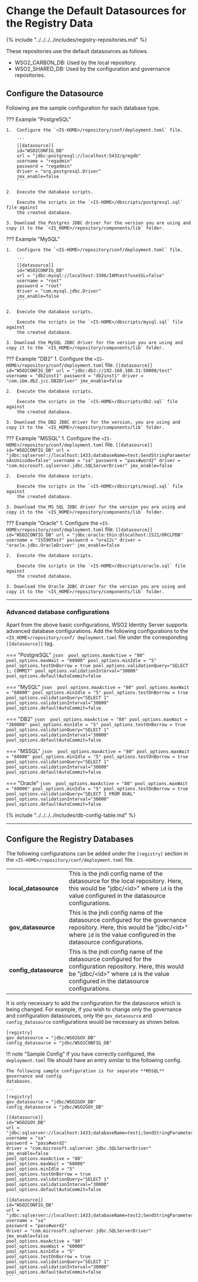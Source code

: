 # Change the Default Datasources for the Registry Data

{% include "../../../../includes/registry-repositories.md" %}

These repositories use the default datasources as follows.

- WSO2_CARBON_DB: Used by the local repository.
- WSO2_SHARED_DB: Used by the configuration and governance repositories.

## Configure the Datasource

Following are the sample configuration for each database type.

??? Example "PostgreSQL"
    
    1.  Configure the `<IS-HOME>/repository/conf/deployment.toml` file.
        
        ```
        [[datasource]]
        id="WSO2CONFIG_DB"
        url = "jdbc:postgresql://localhost:5432/gregdb"
        username = "regadmin"
        password = "regadmin"
        driver = "org.postgresql.Driver"
        jmx_enable=false
        ```
        
    2.  Execute the database scripts. 
    
        Execute the scripts in the `<IS-HOME>/dbscripts/postgresql.sql` file against 
        the created database.    

    3. Download the Postgres JDBC driver for the version you are using and copy it to the `<IS_HOME>/repository/components/lib` folder.
          
??? Example "MySQL"

    1.  Configure the `<IS-HOME>/repository/conf/deployment.toml` file.
        
        ```
        [[datasource]]
        id="WSO2CONFIG_DB"
        url = "jdbc:mysql://localhost:3306/IAMtest?useSSL=false"
        username = "root"
        password = "root"
        driver = "com.mysql.jdbc.Driver"
        jmx_enable=false
        ```
        
    2.  Execute the database scripts. 
    
        Execute the scripts in the `<IS-HOME>/dbscripts/mysql.sql` file against 
        the created database.   

    3. Download the MySQL JDBC driver for the version you are using and copy it to the `<IS_HOME>/repository/components/lib` folder.
            
??? Example "DB2"
    1.  Configure the `<IS-HOME>/repository/conf/deployment.toml` file.
        ```
        [[datasource]]
        id="WSO2CONFIG_DB"
        url = "jdbc:db2://192.168.108.31:50000/test"
        username = "db2inst1"
        password = "db2inst1"
        driver = "com.ibm.db2.jcc.DB2Driver"
        jmx_enable=false
        ```
        
    2.  Execute the database scripts. 
    
        Execute the scripts in the `<IS-HOME>/dbscripts/db2.sql` file against 
        the created database.    

    3. Download the DB2 JDBC driver for the version, you are using and copy it to the `<IS_HOME>/repository/components/lib` folder.

??? Example "MSSQL"
    1.  Configure the `<IS-HOME>/repository/conf/deployment.toml` file.
        ```
        [[datasource]]
        id="WSO2CONFIG_DB"
        url = "jdbc:sqlserver://localhost:1433;databaseName=test;SendStringParametersAsUnicode=false"
        username = "sa"
        password = "pass#word2"
        driver = "com.microsoft.sqlserver.jdbc.SQLServerDriver"
        jmx_enable=false
        ```
        
    2.  Execute the database scripts. 
    
        Execute the scripts in the `<IS-HOME>/dbscripts/mssql.sql` file against 
        the created database.   

    3. Download the MS SQL JDBC driver for the version you are using and copy it to the `<IS_HOME>/repository/components/lib` folder. 

??? Example "Oracle"
    1.  Configure the `<IS-HOME>/repository/conf/deployment.toml` file.
        ```
        [[datasource]]
        id="WSO2CONFIG_DB"
        url = "jdbc:oracle:thin:@localhost:1521/ORCLPDB"
        username = "IS590Test"
        password = "ora12c"
        driver = "oracle.jdbc.OracleDriver"
        jmx_enable=false
        ```
        
    2.  Execute the database scripts. 
    
        Execute the scripts in the `<IS-HOME>/dbscripts/oracle.sql` file against 
        the created database.    

    3. Download the Oracle JDBC driver for the version you are using and copy it to the `<IS_HOME>/repository/components/lib` folder.

---

### Advanced database configurations

Apart from the above basic configurations, WSO2 Identity Server supports advanced database 
configurations. Add the following configurations to the `<IS_HOME>/repository/conf/
deployment.toml` file under the corresponding `[[datasource]]` tag.

=== "PostgreSQL"
    ``` json 
    pool_options.maxActive = "80"
    pool_options.maxWait = "60000"
    pool_options.minIdle = "5"
    pool_options.testOnBorrow = true
    pool_options.validationQuery="SELECT 1; COMMIT"
    pool_options.validationInterval="30000"
    pool_options.defaultAutoCommit=false
    ```

=== "MySQL"
    ``` json 
    pool_options.maxActive = "80"
    pool_options.maxWait = "60000"
    pool_options.minIdle = "5"
    pool_options.testOnBorrow = true
    pool_options.validationQuery="SELECT 1"
    pool_options.validationInterval="30000"
    pool_options.defaultAutoCommit=false
    ```

=== "DB2"
    ``` json 
    pool_options.maxActive = "80"
    pool_options.maxWait = "360000"
    pool_options.minIdle = "5"
    pool_options.testOnBorrow = true
    pool_options.validationQuery="SELECT 1"
    pool_options.validationInterval="30000"
    pool_options.defaultAutoCommit=false
    ```

=== "MSSQL"
    ``` json 
    pool_options.maxActive = "80"
    pool_options.maxWait = "60000"
    pool_options.minIdle = "5"
    pool_options.testOnBorrow = true
    pool_options.validationQuery="SELECT 1"
    pool_options.validationInterval="30000"
    pool_options.defaultAutoCommit=false
    ```

=== "Oracle"
    ``` json 
    pool_options.maxActive = "80"
    pool_options.maxWait = "60000"
    pool_options.minIdle = "5"
    pool_options.testOnBorrow = true
    pool_options.validationQuery="SELECT 1 FROM DUAL"
    pool_options.validationInterval="30000"
    pool_options.defaultAutoCommit=false
    ```

{% include "../../../../includes/db-config-table.md" %}

---

## Configure the Registry Databases

The following configurations can be added under the `[registry]` section in the `<IS-HOME>/repository/conf/deployment.toml` file.

<table>
<tr class="even">
    <td><strong>local_datasource</strong></td>
    <td>This is the jndi config name of the datasource for the local repository. 
    Here, this would be "jdbc/&lt;id&gt;" where <code>id</code> is the value configured in the 
    datasource configurations.</td>
</tr>
<tr class="odd">
    <td><strong>gov_datasource</strong></td>
    <td>This is the jndi config name of the datasource configured for the governance repository. 
    Here, this would be "jdbc/&lt;id&gt;" where <code>id</code> is the value configured in the 
    datasource configurations.</td>
</tr>
<tr class="even">
    <td><strong>config_datasource</strong></td>
    <td>This is the jndi config name of the datasource configured for the configuration repository.
    Here, this would be "jdbc/&lt;id&gt;" where <code>id</code> is the value configured in the 
    datasource configurations.</td>
</tr>
</table>

It is only necessary to add the configuration for the datasource which is being changed.
For example, if you wish to change only the governance and configuration datasources,
only the `gov_datasource` and `config_datasource` configurations would be necessary
as shown below.

```
[registry]
gov_datasource = "jdbc/WSO2GOV_DB"
config_datasource = "jdbc/WSO2CONFIG_DB"
```

!!! note "Sample Config"
    If you have correctly configured, the `deployment.toml` file should have an entry 
    similar to the following config. 
    
    The following sample configuration is for separate **MSSQL** governance and config 
    databases.

    ```
    [registry]
    gov_datasource = "jdbc/WSO2GOV_DB"
    config_datasource = "jdbc/WSO2GOV_DB"

    [[datasource]]
    id="WSO2GOV_DB"
    url = "jdbc:sqlserver://localhost:1433;databaseName=test1;SendStringParametersAsUnicode=false"
    username = "sa"
    password = "pass#word2"
    driver = "com.microsoft.sqlserver.jdbc.SQLServerDriver"
    jmx_enable=false
    pool_options.maxActive = "80"
    pool_options.maxWait = "60000"
    pool_options.minIdle = "5"
    pool_options.testOnBorrow = true
    pool_options.validationQuery="SELECT 1"
    pool_options.validationInterval="30000"
    pool_options.defaultAutoCommit=false

    [[datasource]]
    id="WSO2CONFIG_DB"
    url = "jdbc:sqlserver://localhost:1433;databaseName=test2;SendStringParametersAsUnicode=false"
    username = "sa"
    password = "pass#word2"
    driver = "com.microsoft.sqlserver.jdbc.SQLServerDriver"
    jmx_enable=false
    pool_options.maxActive = "80"
    pool_options.maxWait = "60000"
    pool_options.minIdle = "5"
    pool_options.testOnBorrow = true
    pool_options.validationQuery="SELECT 1"
    pool_options.validationInterval="30000"
    pool_options.defaultAutoCommit=false
    ```
